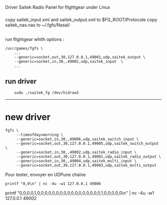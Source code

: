 
Driver Saitek Radio Panel for flightgear under Linux

### 
copy saitek_input.xml and saitek_output.xml to $FG_ROOT/Protocole
copy saitek_nas.nas  to ~/.fgfs/Nasal/

##
 run flightgear whith options : 

```
/usr/games/fgfs \
	...
	--generic=socket,out,30,127.0.0.1,49001,udp,saitek_output \
	--generic=socket,in,30,,49002,udp,saitek_input  \
	...
```

## run driver 

```
	sudo ./saitek_fg /dev/hidraw3
```
---
	
# new driver 

```
fgfs \
     --timeofday=morning \
     --generic=socket,in,30,,49006,udp,saitek_switch_input \
     --generic=socket,out,30,127.0.0.1,49005,udp,saitek_switch_output \
     --generic=socket,in,30,,49002,udp,saitek_radio_input \
     --generic=socket,out,30,127.0.0.1,49001,udp,saitek_radio_output \
     --generic=socket,in,30,,49004,udp,saitek_multi_input \
     --generic=socket,out,30,127.0.0.1,49003,udp,saitek_multi_output
```


Pour tester, envoyer en UDPune chaine 

```
printf "0,0\n" | nc -4u -w1 127.0.0.1 49006

```

printf "0,0,0,0,1,0,0,0,0,0,0,0,0,0,0,0,0,0,0,0,0,0,1,0,0,0,0,0\n" | nc -4u -w1 127.0.0.1 49002